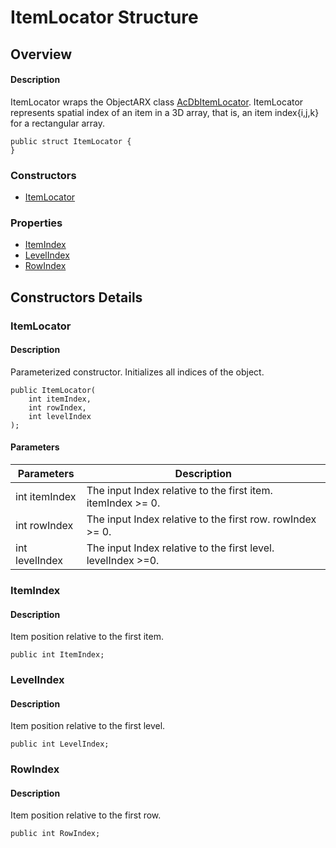 # ItemLocator Structure

## Overview

#### Description
ItemLocator wraps the ObjectARX class [AcDbItemLocator](AcDbItemLocator.md). 
ItemLocator represents spatial index of an item in a 3D array, that is, an item index{i,j,k} for a rectangular array.
```text
public struct ItemLocator {
}
```

### Constructors

- [ItemLocator](#itemlocator)

### Properties

- [ItemIndex](#itemindex)
- [LevelIndex](#levelindex)
- [RowIndex](#rowindex)


## Constructors Details

### ItemLocator

#### Description
Parameterized constructor. 
Initializes all indices of the object.
```text
public ItemLocator(
    int itemIndex, 
    int rowIndex, 
    int levelIndex
);
```

#### Parameters

| Parameters | Description |
| --- | --- |
| int itemIndex | The input Index relative to the first item. itemIndex >= 0. |
| int rowIndex | The input Index relative to the first row. rowIndex >= 0. |
| int levelIndex | The input Index relative to the first level. levelIndex >=0. |

### ItemIndex

#### Description
Item position relative to the first item.
```text
public int ItemIndex;
```

### LevelIndex

#### Description
Item position relative to the first level.
```text
public int LevelIndex;
```

### RowIndex

#### Description
Item position relative to the first row.
```text
public int RowIndex;
```
